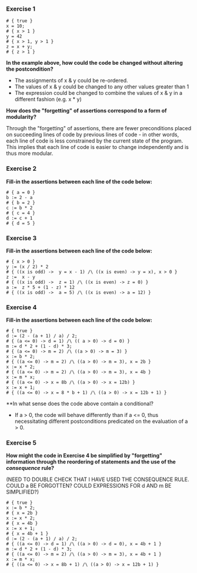 ### Exercise 1

```shell
# { true }
x = 10;
# { x > 1 }
y = 42
# { x > 1, y > 1 }
z = x + y;
# { z > 1 }
```

**In the example above, how could the code be changed without altering the postcondition?**

- The assignments of x & y could be re-ordered.
- The values of x & y could be changed to any other values greater than 1
- The expression could be changed to combine the values of x & y in a different fashion (e.g. x * y)

**How does the "forgetting" of assertions correspond to a form of modularity?**

Through the "forgetting" of assertions, there are fewer preconditions placed on succeeding lines of code by previous lines of code - in other words, each line of code is less constrained by the current state of the program. This implies that each line of code is easier to change independently and is thus more modular. 

### Exercise 2

**Fill-in the assertions between each line of the code below:**

```shell
# { a = 0 }
b := 2 - a
# { b = 2 }
c := b * 2
# { c = 4 }
d := c + 1
# { d = 5 }
```

### Exercise 3

**Fill-in the assertions between each line of the code below:**

```shell
# { x > 0 }
y := (x / 2) * 2
# { ((x is odd) ->  y = x - 1) /\ ((x is even) -> y = x), x > 0 }
z :=  x - y
# { ((x is odd) ->  z = 1) /\ ((x is even) -> z = 0) }
a :=  z * 5 + (1 - z) * 12
# { ((x is odd) ->  a = 5) /\ ((x is even) -> a = 12) }
```

### Exercise 4

**Fill-in the assertions between each line of the code below:**

```shell
# { true }
d := (2 - (a + 1) / a) / 2;
# { (a <= 0) -> d = 1) /\ (( a > 0) -> d = 0) }
m := d * 2 + (1 - d) * 3;
# { (a <= 0) -> m = 2) /\ ((a > 0) -> m = 3) }
x := b * 2;
# { ((a <= 0) -> m = 2) /\ ((a > 0) -> m = 3), x = 2b }
x := x * 2;
# { ((a <= 0) -> m = 2) /\ ((a > 0) -> m = 3), x = 4b }
x := m * x;
# { ((a <= 0) -> x = 8b /\ ((a > 0) -> x = 12b) }
x := x + 1;
# { ((a <= 0) -> x = 8 * b + 1) /\ ((a > 0) -> x = 12b + 1) }
```

**In what sense does the code above contain a conditional?

- If a > 0, the code will behave differently than if a <= 0, thus necessitating different postconditions predicated on the evaluation of a > 0.

### Exercise 5

**How might the code in Exercise 4 be simplified by "forgetting" information through the reordering of statements and the use of the _consequence_ rule?**

(NEED TO DOUBLE CHECK THAT I HAVE USED THE CONSEQUENCE RULE. COULD a BE FORGOTTEN? COULD EXPRESSIONS FOR d AND m BE SIMPLIFIED?)

```shell
# { true }
x := b * 2;
# { x = 2b }
x := x * 2;
# { x = 4b }
x := x + 1;
# { x = 4b + 1 }
d := (2 - (a + 1) / a) / 2;
# { ((a <= 0) -> d = 1) /\ ((a > 0) -> d = 0), x = 4b + 1 }
m := d * 2 + (1 - d) * 3;
# { ((a <= 0) -> m = 2) /\ ((a > 0) -> m = 3), x = 4b + 1 }
x := m * x;
# { ((a <= 0) -> x = 8b + 1) /\ ((a > 0) -> x = 12b + 1) }
```
